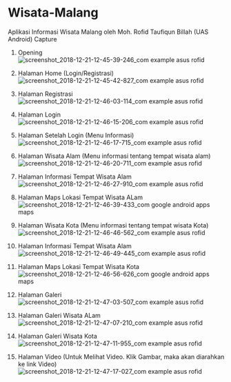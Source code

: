 # Wisata-Malang
Aplikasi Informasi Wisata Malang oleh Moh. Rofid Taufiqun Billah (UAS Android)
Capture
1. Opening
![screenshot_2018-12-21-12-45-39-246_com example asus rofid](https://user-images.githubusercontent.com/43767826/50329252-efb5a380-0528-11e9-9325-742a97b57182.png)

2. Halaman Home (Login/Registrasi)
![screenshot_2018-12-21-12-45-42-827_com example asus rofid](https://user-images.githubusercontent.com/43767826/50329287-24c1f600-0529-11e9-8061-04ddccf84562.png)

3. Halaman Registrasi
![screenshot_2018-12-21-12-46-03-114_com example asus rofid](https://user-images.githubusercontent.com/43767826/50329311-458a4b80-0529-11e9-866c-a06bf2211b44.png)

4. Halaman Login
![screenshot_2018-12-21-12-46-15-206_com example asus rofid](https://user-images.githubusercontent.com/43767826/50329329-5fc42980-0529-11e9-9436-0c5f62b363de.png)

5. Halaman Setelah Login (Menu Informasi)
![screenshot_2018-12-21-12-46-17-715_com example asus rofid](https://user-images.githubusercontent.com/43767826/50329344-7b2f3480-0529-11e9-82ae-39377b203afd.png)

6. Halaman Wisata Alam (Menu informasi tentang tempat wisata alam)
![screenshot_2018-12-21-12-46-20-711_com example asus rofid](https://user-images.githubusercontent.com/43767826/50329399-bcbfdf80-0529-11e9-8524-50ebe8b7490e.png)

7. Halaman Informasi Tempat Wisata Alam
![screenshot_2018-12-21-12-46-27-910_com example asus rofid](https://user-images.githubusercontent.com/43767826/50329426-e11bbc00-0529-11e9-8ec8-2bb5c823a785.png)

8. Halaman Maps Lokasi Tempat Wisata ALam
![screenshot_2018-12-21-12-46-39-433_com google android apps maps](https://user-images.githubusercontent.com/43767826/50329488-1f18e000-052a-11e9-9c2f-1855582165e0.png)

9. Halaman Wisata Kota (Menu informasi tentang tempat wisata Kota)
![screenshot_2018-12-21-12-46-46-562_com example asus rofid](https://user-images.githubusercontent.com/43767826/50329514-335cdd00-052a-11e9-827e-6d07550151be.png)

10. Halaman Informasi Tempat Wisata Alam
![screenshot_2018-12-21-12-46-49-445_com example asus rofid](https://user-images.githubusercontent.com/43767826/50329626-93ec1a00-052a-11e9-9993-6d094421b2ea.png)

11. Halaman Maps Lokasi Tempat Wisata Kota
![screenshot_2018-12-21-12-46-56-626_com google android apps maps](https://user-images.githubusercontent.com/43767826/50329645-a36b6300-052a-11e9-9cf8-f252058170dc.png)

12. Halaman Galeri
![screenshot_2018-12-21-12-47-03-507_com example asus rofid](https://user-images.githubusercontent.com/43767826/50329658-ba11ba00-052a-11e9-887f-d4a28a325586.png)

13. Halaman Galeri Wisata ALam
![screenshot_2018-12-21-12-47-07-210_com example asus rofid](https://user-images.githubusercontent.com/43767826/50329668-ca299980-052a-11e9-95a5-db5768b741a5.png)

14. Halaman Galeri Wisata Kota
![screenshot_2018-12-21-12-47-11-955_com example asus rofid](https://user-images.githubusercontent.com/43767826/50329685-e3cae100-052a-11e9-8e96-9918e689519d.png)

15. Halaman Video (Untuk Melihat Video. Klik Gambar, maka akan diarahkan ke link Video)
![screenshot_2018-12-21-12-47-17-027_com example asus rofid](https://user-images.githubusercontent.com/43767826/50329705-fa713800-052a-11e9-88be-9a73c69b59ec.png)

